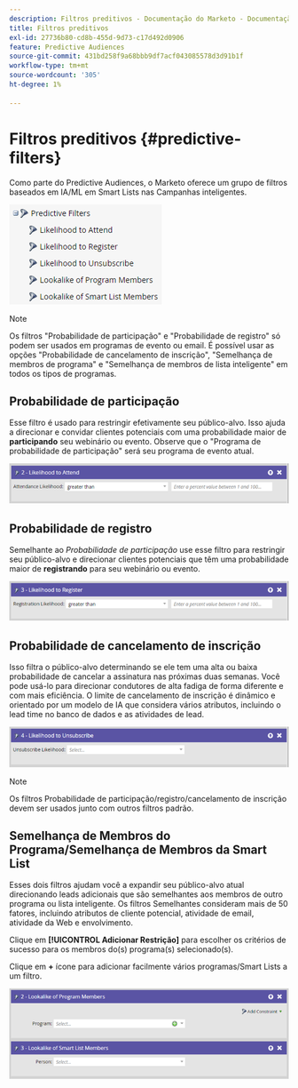 ```yaml
---
description: Filtros preditivos - Documentação do Marketo - Documentação do produto
title: Filtros preditivos
exl-id: 27736b80-cd8b-455d-9d73-c17d492d0906
feature: Predictive Audiences
source-git-commit: 431bd258f9a68bbb9df7acf043085578d3d91b1f
workflow-type: tm+mt
source-wordcount: '305'
ht-degree: 1%

---
```


# Filtros preditivos {#predictive-filters}

Como parte do Predictive Audiences, o Marketo oferece um grupo de filtros baseados em IA/ML em Smart Lists nas Campanhas inteligentes.

![Imagem um](assets/predictive-filters-1.png)

>[!NOTE]
>
>Os filtros &quot;Probabilidade de participação&quot; e &quot;Probabilidade de registro&quot; só podem ser usados em programas de evento ou email. É possível usar as opções &quot;Probabilidade de cancelamento de inscrição&quot;, &quot;Semelhança de membros de programa&quot; e &quot;Semelhança de membros de lista inteligente&quot; em todos os tipos de programas.

## Probabilidade de participação

Esse filtro é usado para restringir efetivamente seu público-alvo. Isso ajuda a direcionar e convidar clientes potenciais com uma probabilidade maior de **participando** seu webinário ou evento. Observe que o &quot;Programa de probabilidade de participação&quot; será seu programa de evento atual.

![Imagem dois](assets/predictive-filters-2.png)

## Probabilidade de registro

Semelhante ao _Probabilidade de participação_ use esse filtro para restringir seu público-alvo e direcionar clientes potenciais que têm uma probabilidade maior de **registrando** para seu webinário ou evento.

![Imagem três](assets/predictive-filters-3.png)

## Probabilidade de cancelamento de inscrição

Isso filtra o público-alvo determinando se ele tem uma alta ou baixa probabilidade de cancelar a assinatura nas próximas duas semanas. Você pode usá-lo para direcionar condutores de alta fadiga de forma diferente e com mais eficiência. O limite de cancelamento de inscrição é dinâmico e orientado por um modelo de IA que considera vários atributos, incluindo o lead time no banco de dados e as atividades de lead.

![Imagem quatro](assets/predictive-filters-4.png)

>[!NOTE]
>
>Os filtros Probabilidade de participação/registro/cancelamento de inscrição devem ser usados junto com outros filtros padrão.

## Semelhança de Membros do Programa/Semelhança de Membros da Smart List

Esses dois filtros ajudam você a expandir seu público-alvo atual direcionando leads adicionais que são semelhantes aos membros de outro programa ou lista inteligente. Os filtros Semelhantes consideram mais de 50 fatores, incluindo atributos de cliente potencial, atividade de email, atividade da Web e envolvimento.

Clique em **[!UICONTROL Adicionar Restrição]** para escolher os critérios de sucesso para os membros do(s) programa(s) selecionado(s).

Clique em **+** ícone para adicionar facilmente vários programas/Smart Lists a um filtro.

![Imagem cinco](assets/predictive-filters-5.png)
